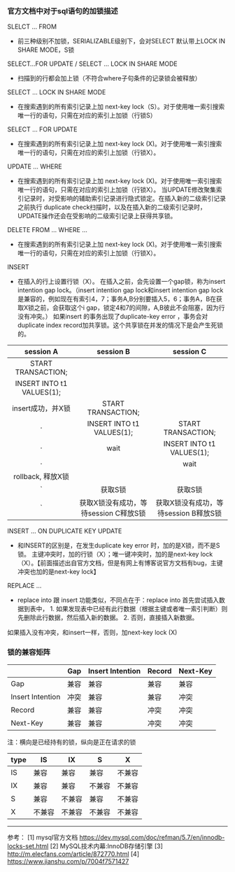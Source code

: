 ### 官方文档中对于sql语句的加锁描述

SLELCT … FROM

* 前三种级别不加锁，SERIALIZABLE级别下，会对SELECT 默认带上LOCK IN SHARE MODE，S锁

SELECT…FOR UPDATE / SELECT … LOCK IN SHARE MODE

* 扫描到的行都会加上锁（不符合where子句条件的记录锁会被释放）

SELECT … LOCK IN SHARE MODE

* 在搜索遇到的所有索引记录上加 next-key lock（S）。对于使用唯一索引搜索唯一行的语句，只需在对应的索引上加锁（行锁S）

SELECT … FOR UPDATE

* 在搜索遇到的所有索引记录上加 next-key lock (X)。对于使用唯一索引搜索唯一行的语句，只需在对应的索引上加锁（行锁X）。

UPDATE … WHERE

* 在搜索遇到的所有索引记录上加 next-key lock (X)。对于使用唯一索引搜索唯一行的语句，只需在对应的索引上加锁（行锁X）。
  当UPDATE修改聚集索引记录时，对受影响的辅助索引记录进行隐式锁定。在插入新的二级索引记录之前执行 duplicate check扫描时，以及在插入新的二级索引记录时，UPDATE操作还会在受影响的二级索引记录上获得共享锁。

DELETE FROM … WHERE …

* 在搜索遇到的所有索引记录上加 next-key lock (X)。对于使用唯一索引搜索唯一行的语句，只需在对应的索引上加锁（行锁X）。

INSERT

* 在插入的行上设置行锁（X）。
  在插入之前，会先设置一个gap锁，称为insert intention gap lock。（insert intention gap lock和insert intention gap lock是兼容的，例如现在有索引4，7；事务A,B分别要插入5，6；事务A，B在获取X锁之前，会获取这个i gap，锁定4和7的间隙，A,B彼此不会阻塞，因为行没有冲突。）
  如果insert 的事务出现了duplicate-key error ，事务会对duplicate index record加共享锁。这个共享锁在并发的情况下是会产生死锁的。

|       **session A**       |             **session B**             |             **session C**             |
| :-----------------------: | :-----------------------------------: | :-----------------------------------: |
|    START TRANSACTION;     |                                       |                                       |
| INSERT INTO t1 VALUES(1); |                                       |                                       |
|     insert成功，并X锁     |          START TRANSACTION;           |                                       |
|             ·             |       INSERT INTO t1 VALUES(1);       |          START TRANSACTION;           |
|             ·             |                 wait                  |       INSERT INTO t1 VALUES(1);       |
|             ·             |                                       |                 wait                  |
|     rollback, 释放X锁     |                                       |                                       |
|             `             |                获取S锁                |                获取S锁                |
|             `             | 获取X锁没有成功，等待session C释放S锁 | 获取X锁没有成功，等待session B释放S锁 |

INSERT … ON DUPLICATE KEY UPDATE

* 和INSERT的区别是，在发生duplicate key error 时，加的是X锁，而不是S锁。
  主键冲突时，加的行锁（X）；唯一键冲突时，加的是next-key lock（X）。【前面描述出自官方文档，但是有网上有博客说官方文档有bug，主键冲突也加的是next-key lock】

REPLACE …

* replace into 跟 insert 功能类似，不同点在于：replace into 首先尝试插入数据到表中， 1. 如果发现表中已经有此行数据（根据主键或者唯一索引判断）则先删除此行数据，然后插入新的数据。 2. 否则，直接插入新数据。

如果插入没有冲突，和insert一样，否则，加next-key lock (X)


### 锁的兼容矩阵

|                  | Gap  | Insert Intention | Record | Next-Key |
| ---------------- | ---- | ---------------- | ------ | -------- |
| Gap              | 兼容 | 兼容             | 兼容   | 兼容     |
| Insert Intention | 冲突 | 兼容             | 兼容   | 冲突     |
| Record           | 兼容 | 兼容             | 冲突   | 冲突     |
| Next-Key         | 兼容 | 兼容             | 冲突   | 冲突     |

注：横向是已经持有的锁，纵向是正在请求的锁

| type | IS     | IX     | S      | X      |
| ---- | ------ | ------ | ------ | ------ |
| IS   | 兼容   | 兼容   | 兼容   | 不兼容 |
| IX   | 兼容   | 兼容   | 不兼容 | 不兼容 |
| S    | 兼容   | 不兼容 | 兼容   | 不兼容 |
| X    | 不兼容 | 不兼容 | 不兼容 | 不兼容 |

------

参考：
[1] mysql官方文档 https://dev.mysql.com/doc/refman/5.7/en/innodb-locks-set.html
[2] MySQL技术内幕:InnoDB存储引擎
[3] http://m.elecfans.com/article/872770.html
[4] https://www.jianshu.com/p/7004f7571427